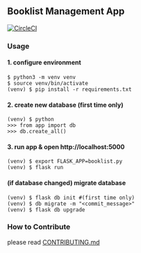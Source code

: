 ## Booklist Management App

[![CircleCI](https://circleci.com/gh/msrks/circle_ci_test.svg?style=svg)](https://circleci.com/gh/msrks/circle_ci_test)

### Usage

#### 1. configure environment

```
$ python3 -m venv venv
$ source venv/bin/activate
(venv) $ pip install -r requirements.txt
```

#### 2. create new database (first time only)

```
(venv) $ python
>>> from app import db
>>> db.create_all()
```

#### 3. run app & open http://localhost:5000

```
(venv) $ export FLASK_APP=booklist.py
(venv) $ flask run
```

#### (if database changed) migrate database

```
(venv) $ flask db init #(first time only)
(venv) $ db migrate -m "<commit_message>"
(venv) $ flask db upgrade
```

### How to Contribute

please read [CONTRIBUTING.md](CONTRIBUTING.md) 